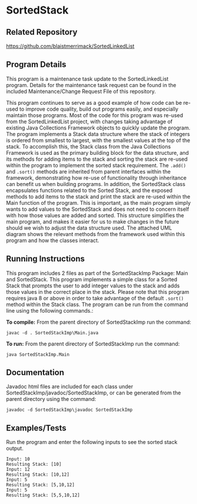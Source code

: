 # SortedStack

## Related Repository
https://github.com/blaistmerrimack/SortedLinkedList

## Program Details
This program is a maintenance task update to the SortedLinkedList program.
Details for the maintenance task request can be found in the included Maintenance/Change Request File of this repository.

This program continues to serve as a good example of how code can be re-used to improve code quality, build out programs easily, and especially maintain those programs. Most of the code for this program was re-used from the SortedLinkedList project, with changes taking advantage of existing Java Collections Framework objects to quickly update the program. The program implements a Stack data structure where the stack of integers is ordered from smallest to largest, with the smallest values at the top of the stack. To accomplish this, the Stack class from the Java Collections Framework is used as the primary building block for the data structure, and its methods for adding items to the stack and sorting the stack are re-used within the program to implement the sorted stack requirement. The ```.add()``` and ```.sort()``` methods are inherited from parent interfaces within the framework, demonstrating how re-use of functionality through inheritance can benefit us when building programs. In addition, the SortedStack class encapsulates functions related to the Sorted Stack, and the exposed methods to add items to the stack and print the stack are re-used within the Main function of the program. This is important, as the main program simply wants to add values to the SortedStack and does not need to concern itself with how those values are added and sorted. This structure simplifies the main program, and makes it easier for us to make changes in the future should we wish to adjust the data structure used. The attached UML diagram shows the relevant methods from the framework used within this program and how the classes interact.

## Running Instructions
This program includes 2 files as part of the SortedStackImp Package: Main and SortedStack. This program implements a simple class for a Sorted Stack that prompts the user to add integer values to the stack and adds those values in the correct place in the stack. Please note that this program requires java 8 or above in order to take advantage of the default ```.sort()``` method within the Stack class. The program can be run from the command line using the following commands.:

**To compile:**
From the parent directory of SortedStackImp run the command: 
```
javac -d . SortedStackImp\Main.java
```

**To run:**
From the parent directory of SortedStackImp run the command: 
```
java SortedStackImp.Main
```

## Documentation
Javadoc html files are included for each class under SortedStackImp/javadoc/SortedStackImp, or can be generated from the parent directory using the command:
```
javadoc -d SortedStackImp\javadoc SortedStackImp
```

## Examples/Tests
Run the program and enter the following inputs to see the sorted stack output.
```
Input: 10
Resulting Stack: [10]
Input: 12
Resulting Stack: [10,12]
Input: 5
Resulting Stack: [5,10,12]
Input: 5
Resulting Stack: [5,5,10,12]
```
